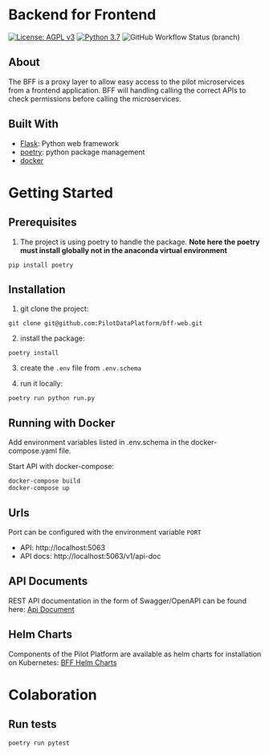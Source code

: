 # Backend for Frontend

[![License: AGPL v3](https://img.shields.io/badge/License-AGPL_v3-blue.svg?style=for-the-badge)](https://www.gnu.org/licenses/agpl-3.0)
[![Python 3.7](https://img.shields.io/badge/python-3.7-green?style=for-the-badge)](https://www.python.org/)
![GitHub Workflow Status (branch)](https://img.shields.io/github/workflow/status/pilotdataplatform/bff-web/Run%20Tests/develop?style=for-the-badge)

## About

The BFF is a proxy layer to allow easy access to the pilot microservices from a frontend application. BFF will handling calling the correct APIs to check permissions before calling the microservices.

## Built With
 - [Flask](https://flask.palletsprojects.com): Python web framework
 - [poetry](https://python-poetry.org/): python package management
 - [docker](https://docker.com)



# Getting Started

## Prerequisites

 1. The project is using poetry to handle the package. **Note here the poetry must install globally not in the anaconda virtual environment**

 ```
 pip install poetry
 ```
 
 ## Installation

 1. git clone the project:
 ```
 git clone git@github.com:PilotDataPlatform/bff-web.git
 ```

 2. install the package:
 ```
 poetry install
 ```

 3. create the `.env` file from `.env.schema`

 4. run it locally:
 ```
 poetry run python run.py
 ```

## Running with Docker

Add environment variables listed in .env.schema in the docker-compose.yaml file.

Start API with docker-compose:
```
docker-compose build
docker-compose up
```

## Urls
Port can be configured with the environment variable `PORT`
- API: http://localhost:5063
- API docs: http://localhost:5063/v1/api-doc


## API Documents

REST API documentation in the form of Swagger/OpenAPI can be found here: [Api Document](https://pilotdataplatform.github.io/api-docs/) 


## Helm Charts

Components of the Pilot Platform are available as helm charts for installation on Kubernetes: [BFF Helm Charts](https://github.com/PilotDataPlatform/helm-charts/tree/main/bff)


# Colaboration

## Run tests

```
poetry run pytest
```

